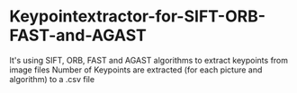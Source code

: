 # Keypointextractor-for-SIFT-ORB-FAST-and-AGAST




It's using SIFT, ORB, FAST and AGAST algorithms to extract keypoints from image files
Number of Keypoints are extracted (for each picture and algorithm) to a .csv file

